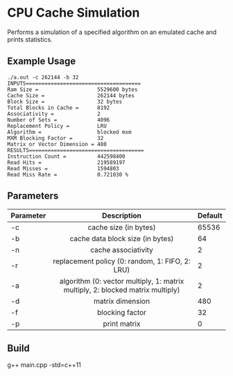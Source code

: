 # CPU Cache Simulation
Performs a simulation of a specified algorithm on an emulated cache and prints statistics.

## Example Usage
```
./a.out -c 262144 -b 32
INPUTS=====================================
Ram Size =                   5529600 bytes
Cache Size =                 262144 bytes
Block Size =                 32 bytes
Total Blocks in Cache =      8192
Associativity =              2
Number of Sets =             4096
Replacement Policy =         LRU
Algorithm =                  blocked mxm
MXM Blocking Factor =        32
Matrix or Vector Dimension = 480
RESULTS=====================================
Instruction Count =          442598400
Read Hits =                  219589197
Read Misses =                1594803
Read Miss Rate =             0.721030 %
```

## Parameters
| Parameter                 | Description       | Default   |	
| :------------------------ |:-------------:| :-------------|
| -c | cache size (in bytes) | 65536
| -b | cache data block size (in bytes) | 64
| -n | cache associativity | 2
| -r | replacement policy (0: random, 1: FIFO, 2: LRU) | 2
| -a | algorithm (0: vector multiply, 1: matrix multiply, 2: blocked matrix multiply) | 2
| -d | matrix dimension | 480
| -f | blocking factor | 32
| -p | print matrix | 0

## Build

g++ main.cpp -std=c++11

